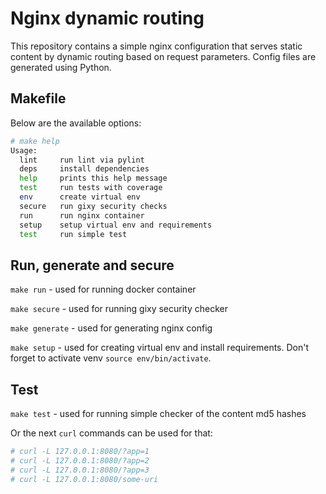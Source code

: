 # Nginx dynamic routing

This repository contains a simple nginx configuration that serves static content
by dynamic routing based on request parameters.
Config files are generated using Python.

## Makefile

Below are the available options:

```bash
# make help
Usage:
  lint     run lint via pylint
  deps     install dependencies
  help     prints this help message
  test     run tests with coverage
  env      create virtual env
  secure   run gixy security checks
  run      run nginx container
  setup    setup virtual env and requirements
  test     run simple test
```

## Run, generate and secure

`make run`  - used for running docker container

`make secure` - used for running gixy security checker

`make generate` - used for generating nginx config

`make setup` - used for creating virtual env and install requirements. Don't
forget to activate venv `source env/bin/activate`.

## Test

`make test` - used for running simple checker of the content md5 hashes

Or the next `curl` commands can be used for that:

```bash
# curl -L 127.0.0.1:8080/?app=1
# curl -L 127.0.0.1:8080/?app=2
# curl -L 127.0.0.1:8080/?app=3
# curl -L 127.0.0.1:8080/some-uri
```
